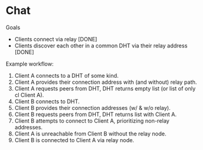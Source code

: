 # Chat 

Goals 

- Clients connect via relay [DONE]
- Clients discover each other in a common DHT via their relay address [DONE]

Example workflow:

1) Client A connects to a DHT of some kind.
1) Client A provides their connection address with (and without) relay path.
1) Client A requests peers from DHT, DHT returns empty list (or list of only cl
Client A).
1) Client B connects to DHT.
1) Client B provides their connection addresses (w/ & w/o relay).
1) Client B requests peers from DHT, DHT returns list with Client A.
1) Client B attempts to connect to Client A, prioritizing non-relay addresses.
1) Client A is unreachable from Client B without the relay node.
1) Client B is connected to Client A via relay node.
